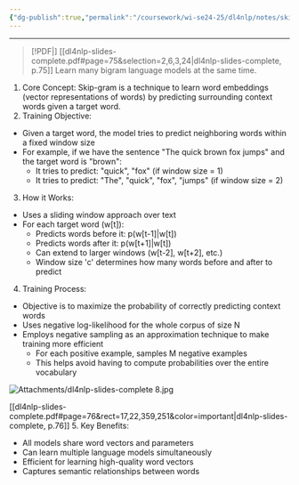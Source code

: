 ```yaml
---
{"dg-publish":true,"permalink":"/coursework/wi-se24-25/dl4nlp/notes/skipgram-word2-vec/","noteIcon":""}
---
```


 ---

> [!PDF|] [[dl4nlp-slides-complete.pdf#page=75&selection=2,6,3,24|dl4nlp-slides-complete, p.75]]
> Learn many bigram language models at the same time.


1. Core Concept: Skip-gram is a technique to learn word embeddings (vector representations of words) by predicting surrounding context words given a target word.
2. Training Objective:

- Given a target word, the model tries to predict neighboring words within a fixed window size
- For example, if we have the sentence "The quick brown fox jumps" and the target word is "brown":
    - It tries to predict: "quick", "fox" (if window size = 1)
    - It tries to predict: "The", "quick", "fox", "jumps" (if window size = 2)

3. How it Works:

- Uses a sliding window approach over text
- For each target word (w[t]):
    - Predicts words before it: p(w[t-1]|w[t])
    - Predicts words after it: p(w[t+1]|w[t])
    - Can extend to larger windows (w[t-2], w[t+2], etc.)
    - Window size 'c' determines how many words before and after to predict

4. Training Process:

- Objective is to maximize the probability of correctly predicting context words
- Uses negative log-likelihood for the whole corpus of size N
- Employs negative sampling as an approximation technique to make training more efficient
    - For each positive example, samples M negative examples
    - This helps avoid having to compute probabilities over the entire vocabulary

![Attachments/dl4nlp-slides-complete 8.jpg](/img/user/Attachments/dl4nlp-slides-complete%208.jpg)

[[dl4nlp-slides-complete.pdf#page=76&rect=17,22,359,251&color=important|dl4nlp-slides-complete, p.76]]
5. Key Benefits:

- All models share word vectors and parameters
- Can learn multiple language models simultaneously
- Efficient for learning high-quality word vectors
- Captures semantic relationships between words

